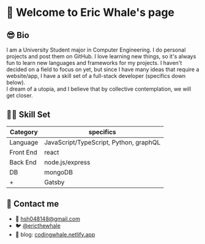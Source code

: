 # 🐋 Welcome to Eric Whale's page

## 😎 Bio

I am a University Student major in Computer Engineering. I do personal projects and post them on GitHub. I love learning new things, so it's always fun to learn new languages and frameworks for my projects. I haven't decided on a field to focus on yet, but since I have many ideas that require a website/app, I have a skill set of a full-stack developer (specifics down below). <br>
I dream of a utopia, and I believe that by collective contemplation, we will get closer.
  
## 🧑‍💻 Skill Set

| Category | specifics |
| ----------- | ----------- |
| Language | JavaScript/TypeScript, Python, graphQL |
| Front End | react | scss |
| Back End | node.js/express |
| DB | mongoDB |
| + | Gatsby |

## 🔭 Contact me

- 📧 hsh048148@gmail.com 
- 🐦 [@ericthewhale](https://twitter.com/ericthewhale)
- 📝 blog: [codingwhale.netlify.app](https://codingwhale.netlify.app)

<!--
- 👯 I’m looking to collaborate on ...
- 🤔 I’m looking for help with ...
- 💬 Ask me about ...
- 😄 Pronouns: ...
- ⚡ Fun fact: ...
-->
